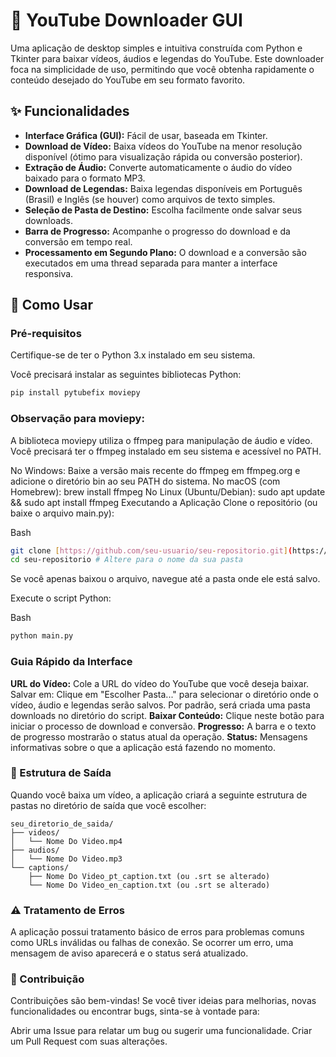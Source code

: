 # 🎥 YouTube Downloader GUI

Uma aplicação de desktop simples e intuitiva construída com Python e Tkinter para baixar vídeos, áudios e legendas do YouTube. Este downloader foca na simplicidade de uso, permitindo que você obtenha rapidamente o conteúdo desejado do YouTube em seu formato favorito.

## ✨ Funcionalidades

* **Interface Gráfica (GUI):** Fácil de usar, baseada em Tkinter.
* **Download de Vídeo:** Baixa vídeos do YouTube na menor resolução disponível (ótimo para visualização rápida ou conversão posterior).
* **Extração de Áudio:** Converte automaticamente o áudio do vídeo baixado para o formato MP3.
* **Download de Legendas:** Baixa legendas disponíveis em Português (Brasil) e Inglês (se houver) como arquivos de texto simples.
* **Seleção de Pasta de Destino:** Escolha facilmente onde salvar seus downloads.
* **Barra de Progresso:** Acompanhe o progresso do download e da conversão em tempo real.
* **Processamento em Segundo Plano:** O download e a conversão são executados em uma thread separada para manter a interface responsiva.

## 🚀 Como Usar

### Pré-requisitos

Certifique-se de ter o Python 3.x instalado em seu sistema.

Você precisará instalar as seguintes bibliotecas Python:

```bash
pip install pytubefix moviepy
```

### Observação para moviepy:

A biblioteca moviepy utiliza o ffmpeg para manipulação de áudio e vídeo. Você precisará ter o ffmpeg instalado em seu sistema e acessível no PATH.

No Windows: Baixe a versão mais recente do ffmpeg em ffmpeg.org e adicione o diretório bin ao seu PATH do sistema.
No macOS (com Homebrew): brew install ffmpeg
No Linux (Ubuntu/Debian): sudo apt update && sudo apt install ffmpeg
Executando a Aplicação
Clone o repositório (ou baixe o arquivo main.py):

Bash

```bash
git clone [https://github.com/seu-usuario/seu-repositorio.git](https://github.com/seu-usuario/seu-repositorio.git) # Altere para o seu link
cd seu-repositorio # Altere para o nome da sua pasta
```
Se você apenas baixou o arquivo, navegue até a pasta onde ele está salvo.

Execute o script Python:

Bash

```bash
python main.py
```

### Guia Rápido da Interface
**URL do Vídeo:** Cole a URL do vídeo do YouTube que você deseja baixar.
Salvar em: Clique em "Escolher Pasta..." para selecionar o diretório onde o vídeo, áudio e legendas serão salvos. Por padrão, será criada uma pasta downloads no diretório do script.
**Baixar Conteúdo:** Clique neste botão para iniciar o processo de download e conversão.
**Progresso:** A barra e o texto de progresso mostrarão o status atual da operação.
**Status:** Mensagens informativas sobre o que a aplicação está fazendo no momento.

### 📂 Estrutura de Saída

Quando você baixa um vídeo, a aplicação criará a seguinte estrutura de pastas no diretório de saída que você escolher:
```
seu_diretorio_de_saida/
├── videos/
│   └── Nome Do Video.mp4
├── audios/
│   └── Nome Do Video.mp3
└── captions/
    ├── Nome Do Video_pt_caption.txt (ou .srt se alterado)
    └── Nome Do Video_en_caption.txt (ou .srt se alterado)
```

### ⚠️ Tratamento de Erros

A aplicação possui tratamento básico de erros para problemas comuns como URLs inválidas ou falhas de conexão. Se ocorrer um erro, uma mensagem de aviso aparecerá e o status será atualizado.

### 🤝 Contribuição

Contribuições são bem-vindas! Se você tiver ideias para melhorias, novas funcionalidades ou encontrar bugs, sinta-se à vontade para:

Abrir uma Issue para relatar um bug ou sugerir uma funcionalidade.
Criar um Pull Request com suas alterações.
